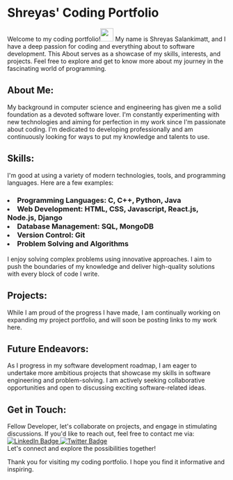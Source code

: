 <h1>Shreyas' Coding Portfolio</h1>
Welcome to my coding portfolio!<img src="https://media.giphy.com/media/hvRJCLFzcasrR4ia7z/giphy.gif" width="30px"/>
My name is Shreyas Salankimatt, and I have a deep passion for coding and everything about to software development. This About serves as a showcase of my skills, interests, and projects. Feel free to explore and get to know more about my journey in the fascinating world of programming.

<h2>About Me:</h2>
My background in computer science and engineering has given me a solid foundation as a devoted software lover. I'm constantly experimenting with new technologies and aiming for perfection in my work since I'm passionate about coding. I'm dedicated to developing professionally and am continuously looking for ways to put my knowledge and talents to use.

<h2>Skills:</h2>
I'm good at using a variety of modern technologies, tools, and programming languages. Here are a few examples:<br>

<h3>
<li>Programming Languages: C, C++, Python, Java</li>
<li>Web Development: HTML, CSS, Javascript, React.js, Node.js, Django</li>
<li>Database Management: SQL, MongoDB</li>
<li>Version Control: Git</li>
<li>Problem Solving and Algorithms</li>
</h3>
I enjoy solving complex problems using innovative approaches. I aim to push the boundaries of my knowledge and deliver high-quality solutions with every block of code I write.

<h2>Projects: </h2>
While I am proud of the progress I have made, I am continually working on expanding my project portfolio, and will soon be posting links to my work here.

<h2>Future Endeavors:</h2>
As I progress in my software development roadmap, I am eager to undertake more ambitious projects that showcase my skills in software engineering and problem-solving. I am actively seeking collaborative opportunities and open to discussing exciting software-related ideas.

<h2>Get in Touch:</h2>
Fellow Developer, let's collaborate on projects, and engage in stimulating discussions. If you'd like to reach out, feel free to contact me via:<br> 
<div id="badges">
  <a href="https://www.linkedin.com/in/shreyas-salankimatt-83588a260/">
    <img src="https://img.shields.io/badge/LinkedIn-blue?style=for-the-badge&logo=linkedin&logoColor=white" alt="LinkedIn Badge"/>
  </a>
  <a href="https://twitter.com/shreyas_078">
    <img src="https://img.shields.io/badge/Twitter-blue?style=for-the-badge&logo=twitter&logoColor=white" alt="Twitter Badge"/>
  </a>
</div>
Let's connect and explore the possibilities together!

Thank you for visiting my coding portfolio. I hope you find it informative and inspiring.
